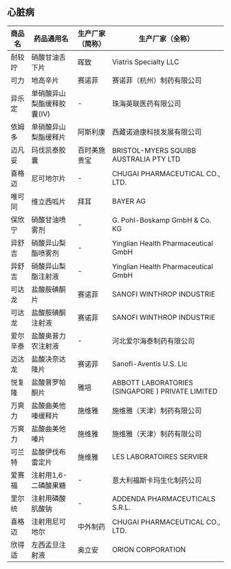 ## 心脏病

| 商品名 | 药品通用名 | 生产厂家（简称） | 生产厂家（全称） |
|--------|------------|------------------|------------------|
| 耐较咛 | 硝酸甘油舌下片 | 晖致 | Viatris Specialty LLC |
| 可力 | 地高辛片 | 赛诺菲 | 赛诺菲（杭州）制药有限公司 |
| 异乐定 | 单硝酸异山梨酯缓释胶囊(Ⅳ) | - | 珠海英联医药有限公司 |
| 依姆多 | 单硝酸异山梨酯缓释片 | 阿斯利康 | 西藏诺迪康科技发展有限公司 |
| 迈凡妥 | 玛伐凯泰胶囊 | 百时美施贵宝 | BRISTOL-MYERS SQUIBB AUSTRALIA PTY LTD |
| 喜格迈 | 尼可地尔片 | - | CHUGAI PHARMACEUTICAL CO., LTD. |
| 唯可同 | 维立西呱片 | 拜耳 | BAYER AG |
| 保欣宁 | 硝酸甘油喷雾剂 | - | G. Pohl-Boskamp GmbH & Co. KG |
| 异舒吉 | 硝酸异山梨酯喷雾剂 | - | Yinglian Health Pharmaceutical GmbH |
| 异舒吉 | 硝酸异山梨酯注射液 | - | Yinglian Health Pharmaceutical GmbH |
| 可达龙 | 盐酸胺碘酮片 | 赛诺菲 | SANOFI WINTHROP INDUSTRIE |
| 可达龙 | 盐酸胺碘酮注射液 | 赛诺菲 | SANOFI WINTHROP INDUSTRIE |
| 爱尔辛泰 | 盐酸奥普力农注射液 | - | 河北爱尔海泰制药有限公司 |
| 迈达龙 | 盐酸决奈达隆片 | 赛诺菲 | Sanofi-Aventis U.S. Llc |
| 悦复隆 | 盐酸普罗帕酮片 | 雅培 | ABBOTT LABORATORIES (SINGAPORE ) PRIVATE LIMITED |
| 万爽力 | 盐酸曲美他嗪缓释片 | 施维雅 | 施维雅（天津）制药有限公司 |
| 万爽力 | 盐酸曲美他嗪片 | 施维雅 | 施维雅（天津）制药有限公司 |
| 可兰特 | 盐酸伊伐布雷定片 | 施维雅 | LES LABORATOIRES SERVIER |
| 爱赛福 | 注射用1,6-二磷酸果糖 | - | 意大利福斯卡玛生化制药公司 |
| 里尔统 | 注射用磷酸肌酸钠 | - | ADDENDA PHARMACEUTICALS S.R.L. |
| 喜格迈 | 注射用尼可地尔 | 中外制药 | CHUGAI PHARMACEUTICAL CO., LTD. |
| 欣得适 | 左西孟旦注射液 | 奥立安 | ORION CORPORATION |
